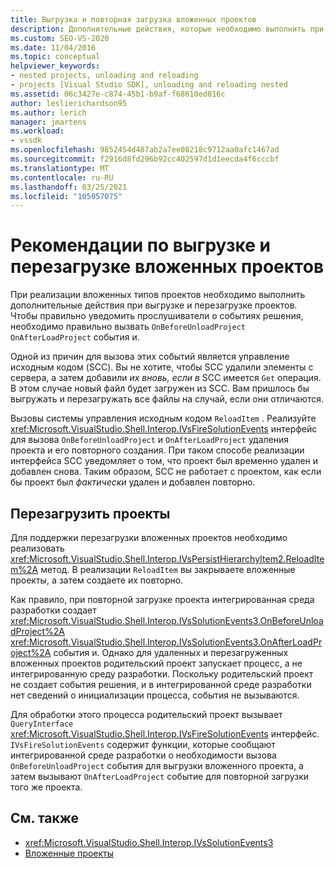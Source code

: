 ```yaml
---
title: Выгрузка и повторная загрузка вложенных проектов
description: Дополнительные действия, которые необходимо выполнить при выгрузке и перезагрузке вложенных проектов в Visual Studio.
ms.custom: SEO-VS-2020
ms.date: 11/04/2016
ms.topic: conceptual
helpviewer_keywords:
- nested projects, unloading and reloading
- projects [Visual Studio SDK], unloading and reloading nested
ms.assetid: 06c3427e-c874-45b1-b9af-f68610ed016c
author: leslierichardson95
ms.author: lerich
manager: jmartens
ms.workload:
- vssdk
ms.openlocfilehash: 9852454d487ab2a7ee08218c9712aa0afc1467ad
ms.sourcegitcommit: f2916d8fd296b92cc402597d1d1eecda4f6cccbf
ms.translationtype: MT
ms.contentlocale: ru-RU
ms.lasthandoff: 03/25/2021
ms.locfileid: "105057075"
---
```

# <a name="considerations-for-unloading-and-reloading-nested-projects"></a>Рекомендации по выгрузке и перезагрузке вложенных проектов

При реализации вложенных типов проектов необходимо выполнить дополнительные действия при выгрузке и перезагрузке проектов. Чтобы правильно уведомить прослушиватели о событиях решения, необходимо правильно вызвать `OnBeforeUnloadProject` `OnAfterLoadProject` события и.

Одной из причин для вызова этих событий является управление исходным кодом (SCC). Вы не хотите, чтобы SCC удалили элементы с сервера, а затем добавили *их вновь, если в* SCC имеется `Get` операция. В этом случае новый файл будет загружен из SCC. Вам пришлось бы выгружать и перезагружать все файлы на случай, если они отличаются.

Вызовы системы управления исходным кодом `ReloadItem` . Реализуйте <xref:Microsoft.VisualStudio.Shell.Interop.IVsFireSolutionEvents> интерфейс для вызова `OnBeforeUnloadProject` и `OnAfterLoadProject` удаления проекта и его повторного создания. При таком способе реализации интерфейса SCC уведомляет о том, что проект был временно удален и добавлен снова. Таким образом, SCC не работает с проектом, как если бы проект был *фактически* удален и добавлен повторно.

## <a name="reload-projects"></a>Перезагрузить проекты

Для поддержки перезагрузки вложенных проектов необходимо реализовать <xref:Microsoft.VisualStudio.Shell.Interop.IVsPersistHierarchyItem2.ReloadItem%2A> метод. В реализации `ReloadItem` вы закрываете вложенные проекты, а затем создаете их повторно.

Как правило, при повторной загрузке проекта интегрированная среда разработки создает <xref:Microsoft.VisualStudio.Shell.Interop.IVsSolutionEvents3.OnBeforeUnloadProject%2A> <xref:Microsoft.VisualStudio.Shell.Interop.IVsSolutionEvents3.OnAfterLoadProject%2A> события и. Однако для удаленных и перезагруженных вложенных проектов родительский проект запускает процесс, а не интегрированную среду разработки. Поскольку родительский проект не создает события решения, и в интегрированной среде разработки нет сведений о инициализации процесса, события не вызываются.

Для обработки этого процесса родительский проект вызывает `QueryInterface` <xref:Microsoft.VisualStudio.Shell.Interop.IVsFireSolutionEvents> интерфейс. `IVsFireSolutionEvents` содержит функции, которые сообщают интегрированной среде разработки о необходимости вызова `OnBeforeUnloadProject` события для выгрузки вложенного проекта, а затем вызывают `OnAfterLoadProject` событие для повторной загрузки того же проекта.

## <a name="see-also"></a>См. также

- <xref:Microsoft.VisualStudio.Shell.Interop.IVsSolutionEvents3>
- [Вложенные проекты](../../extensibility/internals/nesting-projects.md)

